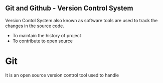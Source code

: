 ## Git and Github - Version Control System
Version Contol System also known as software tools are used to track the changes in the source code.
+ To maintain the history of project
+ To contribute to open source
# Git
It is an open source version control tool used to handle
 
